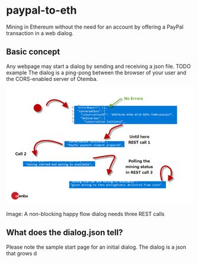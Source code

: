 ﻿# paypal-to-eth
Mining in Ethereum without the need for an account by offering a PayPal transaction in a web dialog.
## Basic concept
Any webpage may start a dialog by sending and receiving a json file. TODO example
The dialog is a ping-pong between the browser of your user and the CORS-enabled server of Otemba.

![States of a happy flow](https://raw.githubusercontent.com/Otemba/paypal-to-eth/master/images/statesWithText.png)

Image: A non-blocking happy flow dialog needs three REST calls
## What does the dialog.json tell?
Please note the sample start page for an initial dialog. The dialog is a json that grows d

<!--stackedit_data:
eyJoaXN0b3J5IjpbMTUyMDgwMjE2NSwtNjM2NzQwNjgyLDE1Mz
gzNjQ0NTYsMTM3OTY5MzQ5OSw3NTU1Mjk1NThdfQ==
-->